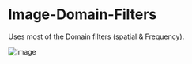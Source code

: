 # Image-Domain-Filters
Uses most of the Domain filters (spatial &amp; Frequency). 

![image](https://github.com/JoeFarag-00/Image-Domain-Filters/assets/88057098/9f9fb859-ebc1-4cdb-8d4e-4c20cb8da34c)
